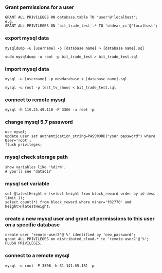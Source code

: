 ### Grant permissions for a user
```shell script
GRANT ALL PRIVILEGES ON database.table TO 'user'@'localhost';
e.g.
GRANT ALL PRIVILEGES ON `bit_trade_test`.* TO 'ohdear_ci'@'localhost';
```

### export mysql data
```shell script
mysqldump -u [username] -p [database name] > [database name].sql

sudo mysqldump -u root -p bit_trade_test > bit_trade_test.sql
```

### import mysql data
```shell script
mysql -u [username] -p newdatabase < [database name].sql

mysql -u root -p test_tv_shows < bit_trade_test.sql
```

### connect to remote mysql
````shell script
mysql -h 119.25.49.110 -P 3306 -u root -p
````

### change mysql 5.7 password
```shell script
use mysql;
update user set authentication_string=PASSWORD("your password") where User='root';
flush privileges;
```

### mysql check storage path 
```shell script
show variables like '%dir%';
# you'll see 'datadir'
```
### mysql set variable
```shell script
set @latestHeight = (select height from block_reward order by id desc limit 1);
select count(*) from block_reward where miner='f02770' and height>@latestHeight;
```

### create a new mysql user and grant all permissions to this user on a specific database
```shell
create user 'remote-user2'@'%' identified by 'new_password';
grant ALL PRIVILEGES on distributed_cloud.* to 'remote-user2'@'%';
FLUSH PRIVILEGES;
```

### connect to a remote mysql
```shell
mysql -u root -P 3306 -h 61.141.65.181 -p
```

